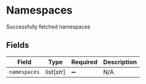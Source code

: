 # Namespaces

Successfully fetched namespaces


## Fields

| Field              | Type               | Required           | Description        |
| ------------------ | ------------------ | ------------------ | ------------------ |
| `namespaces`       | list[*str*]        | :heavy_minus_sign: | N/A                |